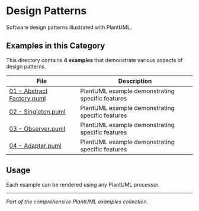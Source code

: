 # Design Patterns

Software design patterns illustrated with PlantUML.

## Examples in this Category

This directory contains **4 examples** that demonstrate various aspects of design patterns.

| File | Description |
|------|-------------|
| [01 - Abstract Factory.puml](01%20-%20Abstract%20Factory.puml) | PlantUML example demonstrating specific features |
| [02 - Singleton.puml](02%20-%20Singleton.puml) | PlantUML example demonstrating specific features |
| [03 - Observer.puml](03%20-%20Observer.puml) | PlantUML example demonstrating specific features |
| [04 - Adapter.puml](04%20-%20Adapter.puml) | PlantUML example demonstrating specific features |

## Usage

Each example can be rendered using any PlantUML processor.

---

*Part of the comprehensive PlantUML examples collection.*
